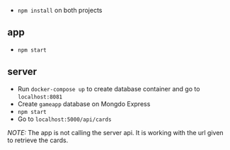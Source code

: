 - `npm install` on both projects

## app

- `npm start`

## server

- Run `docker-compose up` to create database container and go to `localhost:8081`
- Create `gameapp` database on Mongdo Express
- `npm start`
- Go to `localhost:5000/api/cards`

_NOTE:_ The app is not calling the server api. It is working with the url given to retrieve the cards.
